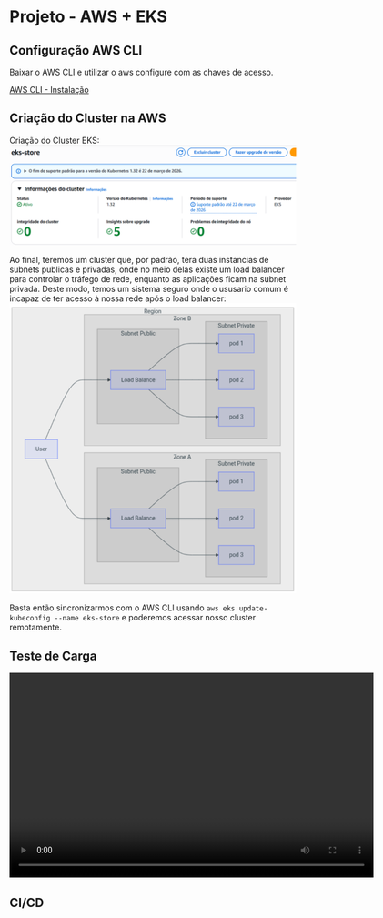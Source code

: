 # Projeto - AWS + EKS

## Configuração AWS CLI

Baixar o AWS CLI e utilizar o aws configure com as chaves de acesso.

[AWS CLI - Instalação](https://docs.aws.amazon.com/cli/latest/userguide/getting-started-install.html)

## Criação do Cluster na AWS

Criação do Cluster EKS:
![Cluster Funcionando](../img/cluster_running.png)

Ao final, teremos um cluster que, por padrão, tera duas instancias de subnets publicas e privadas, onde no meio delas existe um load balancer para controlar o tráfego de rede, enquanto as aplicações ficam na subnet privada. Deste modo, temos um sistema seguro onde o ususario comum é incapaz de ter acesso à nossa rede após o load balancer:  
![Arquitetura do Load Balancer](../img/architecture.png)

Basta então sincronizarmos com o AWS CLI usando `aws eks update-kubeconfig --name eks-store` e poderemos acessar nosso cluster remotamente.  

## Teste de Carga

<video width="640" height="360" controls>
  <source src="../video/teste_carga.mp4" type="video/mp4">
  Seu navegador não suporta o elemento de vídeo.
</video>

## CI/CD

